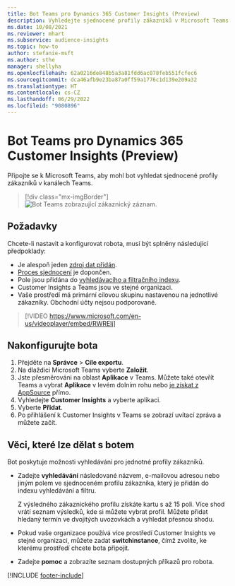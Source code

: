 ```yaml
---
title: Bot Teams pro Dynamics 365 Customer Insights (Preview)
description: Vyhledejte sjednocené profily zákazníků v Microsoft Teams pomocí bota.
ms.date: 10/08/2021
ms.reviewer: mhart
ms.subservice: audience-insights
ms.topic: how-to
author: stefanie-msft
ms.author: sthe
manager: shellyha
ms.openlocfilehash: 62a0216de848b5a3a81fdd6ac078feb551fcfec6
ms.sourcegitcommit: dca46afb9e23ba87a0ff59a1776c1d139e209a32
ms.translationtype: HT
ms.contentlocale: cs-CZ
ms.lasthandoff: 06/29/2022
ms.locfileid: "9080896"
---
```

# <a name="teams-bot-for-dynamics-365-customer-insights-preview"></a>Bot Teams pro Dynamics 365 Customer Insights (Preview)

Připojte se k Microsoft Teams, aby mohl bot vyhledat sjednocené profily zákazníků v kanálech Teams.

> [!div class="mx-imgBorder"]
> ![Bot Teams zobrazující zákaznický záznam.](media/teams-bot.png "Bot Teams zobrazující zákaznický záznam")

## <a name="prerequisites"></a>Požadavky

Chcete-li nastavit a konfigurovat robota, musí být splněny následující předpoklady:

- Je alespoň jeden [zdroj dat přidán](data-sources.md).
- [Proces sjednocení](data-unification.md) je dopončen.
- Pole jsou přidána do [vyhledávacího a filtračního indexu](search-filter-index.md).
- Customer Insights a Teams jsou ve stejné organizaci.
- Vaše prostředí má primární cílovou skupinu nastavenou na jednotlivé zákazníky. Obchodní účty nejsou podporované.


> [!VIDEO https://www.microsoft.com/en-us/videoplayer/embed/RWRElj]

## <a name="configure-the-bot"></a>Nakonfigurujte bota

1. Přejděte na **Správce** > **Cíle exportu**.
1. Na dlaždici Microsoft Teams vyberte **Založit**.
1. Jste přesměrováni na oblast **Aplikace** v Teams. Můžete také otevřít Teams a vybrat **Aplikace** v levém dolním rohu nebo [je získat z AppSource](https://go.microsoft.com/fwlink/?linkid=2124104) přímo.
1. Vyhledejte **Customer Insights** a vyberte aplikaci.
1. Vyberte **Přidat**.
1. Po přihlášení k Customer Insights v Teams se zobrazí uvítací zpráva a můžete začít.

## <a name="things-you-can-do-with-the-bot"></a>Věci, které lze dělat s botem

Bot poskytuje možnosti vyhledávání pro jednotné profily zákazníků.

- Zadejte **vyhledávání** následované názvem, e-mailovou adresou nebo jiným polem ve sjednoceném profilu zákazníka, který je přidán do indexu vyhledávání a filtru.

  Z výsledného zákaznického profilu získáte kartu s až 15 poli. Více shod vrátí seznam výsledků, kde si můžete vybrat profil. Můžete přidat hledaný termín ve dvojitých uvozovkách a vyhledat přesnou shodu.

- Pokud vaše organizace používá více prostředí Customer Insights ve stejné organizaci, můžete zadat **switchinstance**, čímž zvolíte, ke kterému prostředí chcete bota připojit.

- Zadejte **pomoc** a zobrazíte seznam dostupných příkazů pro robota.  


[!INCLUDE [footer-include](includes/footer-banner.md)]